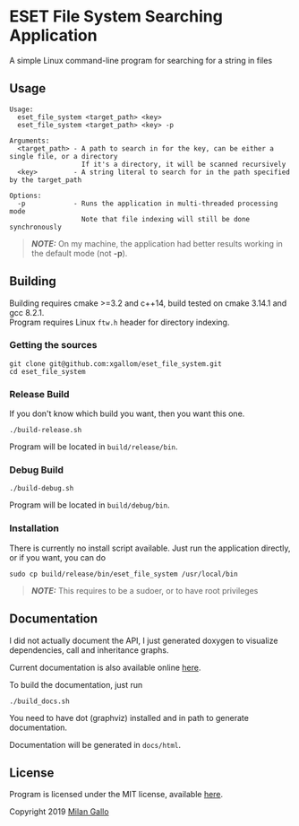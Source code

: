
# ESET File System Searching Application

A simple Linux command-line program for searching for a string in files

## Usage

```
Usage:
  eset_file_system <target_path> <key>
  eset_file_system <target_path> <key> -p

Arguments:
  <target_path> - A path to search in for the key, can be either a single file, or a directory
                  If it's a directory, it will be scanned recursively
  <key>         - A string literal to search for in the path specified by the target_path

Options:
  -p            - Runs the application in multi-threaded processing mode
                  Note that file indexing will still be done synchronously
```

> **_NOTE:_** On my machine, the application had better results working in the default mode (not **-p**).

## Building

Building requires cmake >=3.2 and c++14, build tested on cmake 3.14.1 and gcc 8.2.1.<br>
Program requires Linux `ftw.h` header for directory indexing.

### Getting the sources

```
git clone git@github.com:xgallom/eset_file_system.git
cd eset_file_system
```

### Release Build

If you don't know which build you want, then you want this one.

```
./build-release.sh
```

Program will be located in `build/release/bin`.

### Debug Build

```
./build-debug.sh
```

Program will be located in `build/debug/bin`.

### Installation

There is currently no install script available.
Just run the application directly, or if you want, you can do

```
sudo cp build/release/bin/eset_file_system /usr/local/bin
```

> **_NOTE:_** This requires to be a sudoer, or to have root privileges

## Documentation

I did not actually document the API, I just generated doxygen to
visualize dependencies, call and inheritance graphs.

Current documentation is also available online [here](http://vesmir.xgallom.sk/docs/eset_file_system).

To build the documentation, just run

```
./build_docs.sh
```

You need to have dot (graphviz) installed and in path to generate documentation.

Documentation will be generated in `docs/html`.

## License

Program is licensed under the MIT license, available [here](LICENSE.md).

Copyright 2019 [Milan Gallo](https://www.github.com/xgallom)

